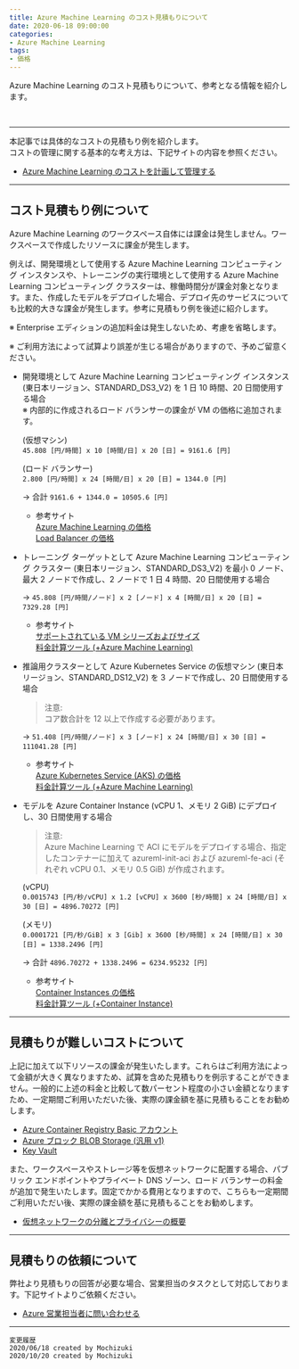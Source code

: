 ```yaml
---
title: Azure Machine Learning のコスト見積もりについて
date: 2020-06-18 09:00:00
categories:
- Azure Machine Learning
tags:
- 価格
---
```

Azure Machine Learning のコスト見積もりについて、参考となる情報を紹介します。
<!-- more -->
<br>

***
本記事では具体的なコストの見積もり例を紹介します。  
コストの管理に関する基本的な考え方は、下記サイトの内容を参照ください。  

- [Azure Machine Learning のコストを計画して管理する](https://docs.microsoft.com/ja-jp/azure/machine-learning/concept-plan-manage-cost)  

***
## コスト見積もり例について
Azure Machine Learning のワークスペース自体には課金は発生しません。ワークスペースで作成したリソースに課金が発生します。  

例えば、開発環境として使用する Azure Machine Learning コンピューティング インスタンスや、トレーニングの実行環境として使用する Azure Machine Learning コンピューティング クラスターは、稼働時間分が課金対象となります。また、作成したモデルをデプロイした場合、デプロイ先のサービスについても比較的大きな課金が発生します。参考に見積もり例を後述に紹介します。  

※ Enterprise エディションの追加料金は発生しないため、考慮を省略します。  

※ ご利用方法によって試算より誤差が生じる場合がありますので、予めご留意ください。

- 開発環境として Azure Machine Learning コンピューティング インスタンス (東日本リージョン、STANDARD_DS3_V2) を 1 日 10 時間、20 日間使用する場合  
   ※ 内部的に作成されるロード バランサーの課金が VM の価格に追加されます。  

   (仮想マシン)  
   `45.808 [円/時間] x 10 [時間/日] x 20 [日] = 9161.6 [円]`

   (ロード バランサー)  
   `2.800 [円/時間] x 24 [時間/日] x 20 [日] = 1344.0 [円]`

   → 合計 `9161.6 + 1344.0 = 10505.6 [円]`

   - 参考サイト  
   [Azure Machine Learning の価格](https://azure.microsoft.com/ja-jp/pricing/details/machine-learning/)  
   [Load Balancer の価格](https://azure.microsoft.com/ja-jp/pricing/details/load-balancer/)  

- トレーニング ターゲットとして Azure Machine Learning コンピューティング クラスター (東日本リージョン、STANDARD_DS3_V2) を最小 0 ノード、最大 2 ノードで作成し、2 ノードで 1 日 4 時間、20 日間使用する場合  

   → `45.808 [円/時間/ノード] x 2 [ノード] x 4 [時間/日] x 20 [日] = 7329.28 [円]`

   - 参考サイト  
   [サポートされている VM シリーズおよびサイズ](https://docs.microsoft.com/ja-jp/azure/machine-learning/concept-compute-target#supported-vm-series-and-sizes)  
   [料金計算ツール (+Azure Machine Learning)](https://azure.microsoft.com/ja-jp/pricing/calculator/?service=machine-learning-service) 

- 推論用クラスターとして Azure Kubernetes Service の仮想マシン (東日本リージョン、STANDARD_DS12_V2) を 3 ノードで作成し、20 日間使用する場合  
   > 注意:  
   コア数合計を 12 以上で作成する必要があります。  

   → `51.408 [円/時間/ノード] x 3 [ノード] x 24 [時間/日] x 30 [日] = 111041.28 [円]`

   - 参考サイト  
   [Azure Kubernetes Service (AKS) の価格](https://azure.microsoft.com/ja-jp/pricing/details/kubernetes-service/)  
   [料金計算ツール (+Azure Machine Learning)](https://azure.microsoft.com/ja-jp/pricing/calculator/?service=machine-learning-service)  

- モデルを Azure Container Instance (vCPU 1、メモリ 2 GiB) にデプロイし、30 日間使用する場合  
   > 注意:  
   Azure Machine Learning で ACI にモデルをデプロイする場合、指定したコンテナーに加えて azureml-init-aci および azureml-fe-aci (それぞれ vCPU 0.1、メモリ 0.5 GiB) が作成されます。

   (vCPU)  
   `0.0015743 [円/秒/vCPU] x 1.2 [vCPU] x 3600 [秒/時間] x 24 [時間/日] x 30 [日] = 4896.70272 [円]`  
   
   (メモリ)  
   `0.0001721 [円/秒/GiB] x 3 [Gib] x 3600 [秒/時間] x 24 [時間/日] x 30 [日] = 1338.2496 [円]`  

   → 合計 `4896.70272 + 1338.2496 = 6234.95232 [円]`

   - 参考サイト  
   [Container Instances の価格](https://azure.microsoft.com/ja-jp/pricing/details/container-instances/)  
   [料金計算ツール (+Container Instance)](https://azure.microsoft.com/ja-jp/pricing/calculator/?service=container-instances)  

***
## 見積もりが難しいコストについて
上記に加えて以下リソースの課金が発生いたします。これらはご利用方法によって金額が大きく異なりますため、試算を含めた見積もりを例示することができません。一般的に上述の料金と比較して数パーセント程度の小さい金額となりますため、一定期間ご利用いただいた後、実際の課金額を基に見積もることをお勧めします。  

- [Azure Container Registry Basic アカウント](https://azure.microsoft.com/ja-jp/pricing/details/container-registry/)  
- [Azure ブロック BLOB Storage (汎用 v1)](https://azure.microsoft.com/ja-jp/pricing/details/storage/blobs/)  
- [Key Vault](https://azure.microsoft.com/ja-jp/pricing/details/key-vault/)  

また、ワークスペースやストレージ等を仮想ネットワークに配置する場合、パブリック エンドポイントやプライベート DNS ゾーン、ロード バランサーの料金が追加で発生いたします。固定でかかる費用となりますので、こちらも一定期間ご利用いただい後、実際の課金額を基に見積もることをお勧めします。  

- [仮想ネットワークの分離とプライバシーの概要](https://docs.microsoft.com/ja-jp/azure/machine-learning/how-to-network-security-overview)

***
## 見積もりの依頼について
弊社より見積もりの回答が必要な場合、営業担当のタスクとして対応しております。下記サイトよりご依頼ください。  

- [Azure 営業担当者に問い合わせる](https://azure.microsoft.com/ja-jp/overview/sales-number/)  
***
`変更履歴`  
`2020/06/18 created by Mochizuki`  
`2020/10/20 created by Mochizuki`  
